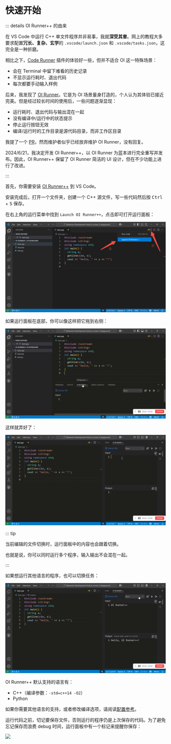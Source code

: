 # 快速开始

::: details OI Runner++ 的由来

在 VS Code 中运行 C++ 单文件程序并非易事，我就**深受其害**。网上的教程大多要求配置**冗长、复杂、玄学**的 `.vscode/launch.json` 和 `.vscode/tasks.json`，这完全是一种折磨。

相比之下，[Code Runner](https://marketplace.visualstudio.com/items?itemName=formulahendry.code-runner) 插件的体验好一些，但并不适合 OI 这一特殊场景：

- 会在 Terminal 中留下难看的历史记录
- 不显示运行耗时、退出代码
- 每次都要手动输入样例

后来，我发现了 [OI Runner](https://marketplace.visualstudio.com/items?itemName=CmdBlock.oi-runner)。它是为 OI 场景量身打造的，个人认为其体验已接近完美。但是经过较长时间的使用后，一些问题逐渐显现：

- 运行耗时、退出代码与输出混在一起
- 没有编译中/运行中的状态提示
- 停止运行按钮无效
- 编译/运行时的工作目录是源代码目录，而非工作区目录

我提了一个 [PR](https://github.com/CmdBlockZQG/oi-runner/pull/9)，然而维护者似乎已经放弃维护 OI Runner，没有回复。

2024/6/21，我决定开发 OI Runner++，以 OI Runner 为蓝本进行完全重写并发布。因此，OI Runner++ 保留了 OI Runner 简洁的 UI 设计，但在不少功能上进行了改进。

:::

首先，你需要安装 [OI Runner++](https://marketplace.visualstudio.com/items?itemName=typed-sigterm.oi-runner-2) 到 VS Code。

安装完成后，打开一个文件夹，创建一个 C++ 源文件，写一些代码然后按 <kbd>Ctrl</kbd> + <kbd>S</kbd> 保存。

在右上角的运行菜单中找到 `Launch OI Runner++`，点击即可打开运行面板：

![](/assets/guide/launch.png)

如果运行面板在底部，你可以像这样把它拖到右侧：

![](/assets/guide/move.gif)

这样就弄好了：

![](/assets/guide/run.gif)

::: tip

当前编辑的文件切换时，运行面板中的内容也会跟着切换。

也就是说，你可以同时运行多个程序，输入输出不会混在一起。

:::

如果想运行其他语言的程序，也可以切换任务：

![](/assets/guide/switch-task.gif)

OI Runner++ 默认支持的语言有：

- C++（编译参数：`-std=c++14 -O2`）
- Python

如果你需要其他语言的支持，或者修改编译选项，请阅读[配置参考](./config)。

运行代码之前，切记要保存文件，否则运行的程序仍是上次保存的代码。为了避免忘记保存而浪费 debug 时间，运行面板中有一个标记来提醒你保存：

![](/assets/guide/unsaved.png)
